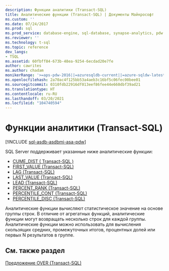 ```yaml
---
description: Функции аналитики (Transact-SQL)
title: Аналитические функции (Transact-SQL) | Документы Майкрософт
ms.custom: ''
ms.date: 07/24/2017
ms.prod: sql
ms.prod_service: database-engine, sql-database, synapse-analytics, pdw
ms.reviewer: ''
ms.technology: t-sql
ms.topic: reference
dev_langs:
- TSQL
ms.assetid: 60fbff84-673b-48ea-9254-6ecdad20e7fe
author: cawrites
ms.author: chadam
monikerRange: '>=aps-pdw-2016||=azuresqldb-current||=azure-sqldw-latest||>=sql-server-2016||>=sql-server-linux-2017||=azuresqldb-mi-current'
ms.openlocfilehash: 2a70ac4f125bb53a4aeb3c16bf5c06fec00bee01
ms.sourcegitcommit: 0310fdb22916df013eef86fee44e660dbf39ad21
ms.translationtype: HT
ms.contentlocale: ru-RU
ms.lasthandoff: 03/20/2021
ms.locfileid: "104740594"
---
```

# <a name="analytic-functions-transact-sql"></a>Функции аналитики (Transact-SQL)
[!INCLUDE [sql-asdb-asdbmi-asa-pdw](../../includes/applies-to-version/sql-asdb-asdbmi-asa-pdw.md)]

SQL Server поддерживает указанные ниже аналитические функции:

- [CUME_DIST &#40; Transact-SQL &#41;](../../t-sql/functions/cume-dist-transact-sql.md)
- [FIRST_VALUE (Transact-SQL)](../../t-sql/functions/first-value-transact-sql.md)
- [LAG &#40;Transact-SQL&#41;](../../t-sql/functions/lag-transact-sql.md)
- [LAST_VALUE (Transact-SQL)](../../t-sql/functions/last-value-transact-sql.md)
- [LEAD &#40;Transact-SQL&#41;](../../t-sql/functions/lead-transact-sql.md)
- [PERCENT_RANK (Transact-SQL)](../../t-sql/functions/percent-rank-transact-sql.md)
- [PERCENTILE_CONT (Transact-SQL)](../../t-sql/functions/percentile-cont-transact-sql.md)  
- [PERCENTILE_DISC (Transact-SQL)](../../t-sql/functions/percentile-disc-transact-sql.md)
  
Аналитические функции вычисляют статистическое значение на основе группы строк. В отличие от агрегатных функций, аналитические функции могут возвращать несколько строк для каждой группы. Аналитические функции можно использовать для вычисления скользящих средних, промежуточных итогов, процентных долей или первых N результатов в группе.
 
## <a name="see-also"></a>См. также раздел

[Предложение OVER (Transact-SQL)](../../t-sql/queries/select-over-clause-transact-sql.md)

